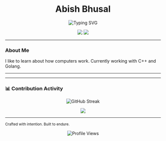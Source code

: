 <h1 align="center" style="border-bottom: none;">Abish Bhusal</h1>
<p align="center">
  <img src="https://readme-typing-svg.herokuapp.com/?center=true&vCenter=true&lines=Code+and+Culture" alt="Typing SVG" />
</p>

<p align="center">
  <a href="https://abishbhusal.com.np"><img src="https://img.shields.io/badge/Website-000000?style=flat&logo=About.me&logoColor=white" /></a>
  <a href="mailto:abish.bhusal@gmail.com"><img src="https://img.shields.io/badge/Email-0078D4?style=flat&logo=gmail&logoColor=white" /></a>
</p>

---

###  About Me
I like to learn about how computers work. Currently working with C++ and Golang.

---
---

### 📊 Contribution Activity

<p align="center">
  <img src="https://github-readme-streak-stats.herokuapp.com/?user=abishz17&theme=tokyonight" alt="GitHub Streak" />
</p>

<p align="center">
  <img src="https://github-readme-activity-graph.vercel.app/graph?username=abishz17&line=000000&point=444444&area=true&hide_border=true&theme=react-dark" />
</p>

---

<sub align="center">Crafted with intention. Built to endure.</sub>

<p align= "center">
  <img src="https://komarev.com/ghpvc/?username=abishz17&style=flat-square&color=blue" alt="Profile Views" />
</p>
